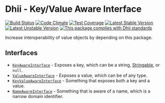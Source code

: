 # Dhii - Key/Value Aware Interface
[![Build Status](https://travis-ci.org/Dhii/data-key-value-aware-interface.svg?branch=master)](https://travis-ci.org/Dhii/data-key-value-aware-interface)
[![Code Climate](https://codeclimate.com/github/Dhii/data-key-value-aware-interface/badges/gpa.svg)](https://codeclimate.com/github/Dhii/data-key-value-aware-interface)
[![Test Coverage](https://codeclimate.com/github/Dhii/data-key-value-aware-interface/badges/coverage.svg)](https://codeclimate.com/github/Dhii/data-key-value-aware-interface/coverage)
[![Latest Stable Version](https://poser.pugx.org/dhii/data-key-value-aware-interface/version)](https://packagist.org/packages/dhii/data-key-value-aware-interface)
[![Latest Unstable Version](https://poser.pugx.org/dhii/data-key-value-aware-interface/v/unstable)](https://packagist.org/packages/dhii/data-key-value-aware-interface)
[![This package complies with Dhii standards](https://img.shields.io/badge/Dhii-Compliant-green.svg?style=flat-square)][Dhii]

Increase interoperability of value objects by depending on this package.

[Dhii]: https://github.com/Dhii/dhii

## Interfaces
- [`KeyAwareInterface`] - Exposes a key, which can be a string, [Stringable][`StringableInterface`], or `null`.
- [`ValueAwareInterface`] - Exposes a value, which can be of any type.
- [`KeyValueAwareInterface`] - Something that exposes both a key and a value.
- [`NameAwareInterface`][NameAwareInterface] - Something that is aware of a name, which is a narrow domain identifier.

[`KeyAwareInterface`]:                  src/KeyAwareInterface.php
[`ValueAwareInterface`]:                src/ValueAwareInterface.php
[`KeyValueAwareInterface`]:             src/KeyValueAwareInterface.php
[NameAwareInterface]:                   src/NameAwareInterface.php

[`StringableInterface`]:                https://github.com/Dhii/stringable-interface/blob/develop/src/StringableInterface.php
